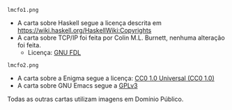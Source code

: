 `lmcfo1.png`
 - A carta sobre Haskell segue a licença descrita em https://wiki.haskell.org/HaskellWiki:Copyrights
 - A carta sobre TCP/IP foi feita por Colin M.L. Burnett, nenhuma alteração foi feita.
    - Licença: [GNU FDL](https://commons.wikimedia.org/wiki/Commons:GNU_Free_Documentation_License)

`lmcfo2.png`
 - A carta sobre a Enigma segue a licença: [CC0 1.0 Universal (CC0 1.0)](https://creativecommons.org/publicdomain/zero/1.0/deed.en)
 - A carta sobre GNU Emacs segue a [GPLv3](https://gnu.org/licenses/gpl.html)

Todas as outras cartas utilizam imagens em Domínio Público.
